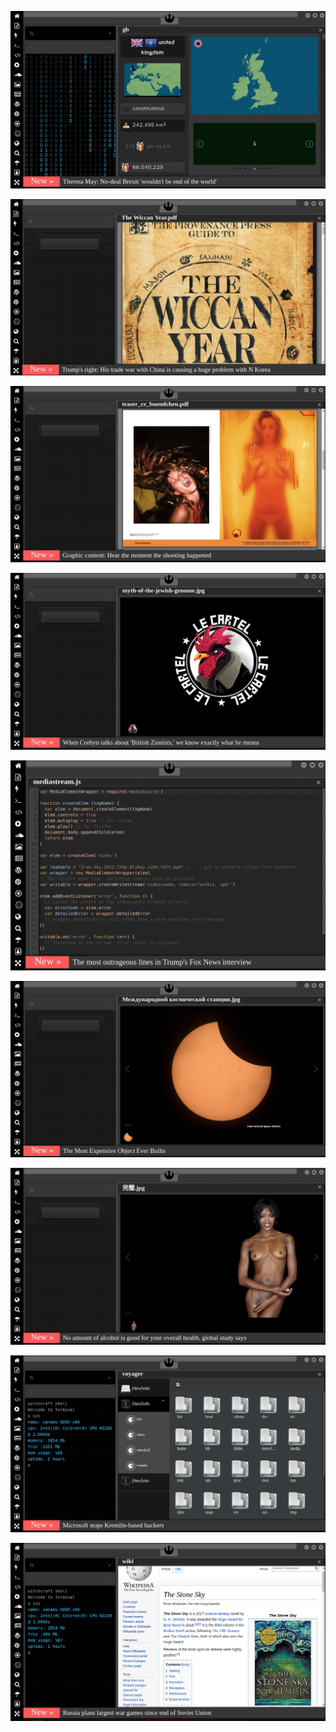 
[![Image](brexit.png)](https://www.youtube.com/watch?v=nJKwNuqozDw)

<!-- 
bkz dünyanın en aşağılık mahlukatlarının yaşadığı malum ülke
https://www.uludagsozluk.com/k/t%C3%BCrkiye/&w=bg 
bkz dedesi köyde eşek siken milletin kenndini asil sanması
https://www.uludagsozluk.com/k/nutuk/&w=bg bkz damarlarınızdaki asil kan
https://www.uludagsozluk.com/k/ihsan-y%C3%BCce/ bkz pedofili
https://www.uludagsozluk.com/k/hrant-dink/&w=bg bkz pedofili
bkz teke tek açılış müziği
bkz kudursanız da çatlasanız da akp pkk bitmeyecek
bkz çatlasanız patlasanız da guzey anadol gay hattı kırılacak
bkz kuzey anadol gay hattının kırılmak üzere olduğu gerçeği
https://www.uludagsozluk.com/k/celal-%C5%9Feng%C3%B6r/ bkz kuzey anadol fay hattı -->

![Image](wiccanyear.png)

[![Image](hearthemoment.png)](http://www.taschen-transfer.com/media/downloads/teaser_ce_buendchen.pdf)

[![Image](myth-of-the-jewish-genome.png)](https://www.merriam-webster.com/dictionary/chromatic)

![Image](mediasource.png)

![Image](ISS.png)

[![Image](完璧.png)](https://www.ibm.com/developerworks/jp/aix/library/au-errnovariable/index.html)

![Image](voyager.png)

![Image](stone-sky.png)


